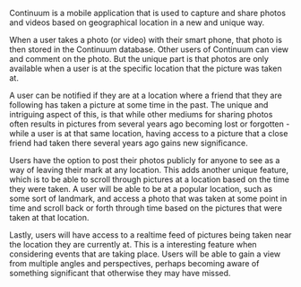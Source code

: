 Continuum is a mobile application that is used to capture and share photos and videos based on geographical location in a new and unique way. 

When a user takes a photo (or video) with their smart phone, that photo is then stored in the Continuum database. Other users of Continuum can view and comment on the photo. But the unique part is that photos are only available when a user is at the specific location that the picture was taken at. 

A user can be notified if they are at a location where a friend that they are following has taken a picture at some time in the past. The unique and intriguing aspect of this, is that while other mediums for sharing photos often results in pictures from several years ago becoming lost or forgotten - while a user is at that same location, having access to a picture that a close friend had taken there several years ago gains new significance.

Users have the option to post their photos publicly for anyone to see as a way of leaving their mark at any location. This adds another unique feature, which is to be able to scroll through pictures at a location based on the time they were taken. A user will be able to be at a popular location, such as some sort of landmark, and access a photo that was taken at some point in time and scroll back or forth through time based on the pictures that were taken at that location.

Lastly, users will have access to a realtime feed of pictures being taken near the location they are currently at. This is a interesting feature when considering events that are taking place. Users will be able to gain a view from multiple angles and perspectives, perhaps becoming aware of something significant that otherwise they may have missed.
